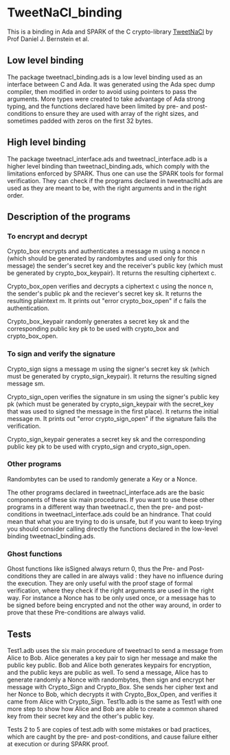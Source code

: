 # TweetNaCl_binding

This is a binding in Ada and SPARK of the C crypto-library [TweetNaCl](http://tweetnacl.cr.yp.to/index.html) by Prof Daniel J. Bernstein et al.

## Low level binding

The package tweetnacl_binding.ads is a low level binding used as an interface between C and Ada. It was generated using the  Ada spec dump compiler, then modified in order to avoid using pointers to pass the arguments. More types were created to take advantage of Ada strong typing, and the functions declared have been limited by pre- and post-conditions to ensure they are used with array of the right sizes, and sometimes padded with zeros on the first 32 bytes.

## High level binding

The package tweetnacl_interface.ads and tweetnacl_interface.adb is a higher level binding than tweetnacl_binding.ads, which comply with the limitations enforced by SPARK. Thus one can use the SPARK tools for formal verification. They can check if the programs declared in tweetnaclhl.ads are used as they are meant to be, with the right arguments and in the right order.

## Description of the programs

### To encrypt and decrypt

Crypto_box encrypts and authenticates a message m using a nonce n (which should be generated by randombytes and used only for this message) the sender's secret key and the receiver's public key (which must be generated by crypto_box_keypair). It returns the resulting ciphertext c. 

Crypto_box_open verifies and decrypts a ciphertext c using the nonce n, the sender's public pk and the reciever's secret key sk. It returns the resulting plaintext m. It prints out "error crypto_box_open" if c fails the authentication.

Crypto_box_keypair randomly generates a secret key sk and the corresponding public key pk to be used with crypto_box and crypto_box_open.

### To sign and verify the signature

Crypto_sign signs a message m using the signer's secret key sk (which must be generated by crypto_sign_keypair). It returns the resulting signed message sm.

Crypto_sign_open verifies the signature in sm using the signer's public key pk (which must be generated by crypto_sign_keypair with the secret_key that was used to signed the message in the first place). It returns the initial message m. It prints out "error crypto_sign_open" if the signature fails the verification.

Crypto_sign_keypair generates a secret key sk and the corresponding public key pk to be used with crypto_sign and crypto_sign_open.

### Other programs

Randombytes can be used to randomly generate a Key or a Nonce.

The other programs declared in tweetnacl_interface.ads are the basic components of these six main procedures. If you want to use these other programs in a different way than tweetnacl.c, then the pre- and post-conditions in tweetnacl_interface.ads could be an hindrance. That could mean that what you are trying to do is unsafe, but if you want to keep trying you should consider calling directly the functions declared in the low-level binding tweetnacl_binding.ads.

### Ghost functions

Ghost functions like isSigned always return 0, thus the Pre- and Post-conditions they are called in are always valid : they have no influence during the execution. They are only useful with the proof stage of formal verification, where they check if the right arguments are used in the right way. For instance a Nonce has to be only used once, or a message has to be signed before being encrypted and not the other way around, in order to prove that these Pre-conditions are always valid.

## Tests

Test1.adb uses the six main procedure of tweetnacl to send a message from Alice to Bob. Alice generates a key pair to sign her message and make the public key public. Bob and Alice both generates keypairs for encryption, and the public keys are public as well. To send a message, Alice has to generate randomly a Nonce with randombytes, then sign and encrypt her message with Crypto_Sign and Crypto_Box. She sends her cipher text and her Nonce to Bob, which decrypts it with Crypto_Box_Open, and verifies it came from Alice with Crypto_Sign.
Test1b.adb is the same as Test1 with one more step to show how Alice and Bob are able to create a common shared key from their secret key and the other's public key.

Tests 2 to 5 are copies of test.adb with some mistakes or bad practices, which are caught by the pre- and post-conditions, and cause failure either at execution or during SPARK proof.

